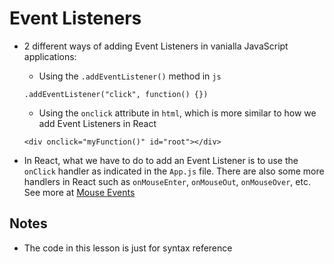 # Event Listeners
- 2 different ways of adding Event Listeners in vanialla JavaScript applications:
    - Using the ```.addEventListener()``` method in ```js```
    ```
    .addEventListener("click", function() {})
    ```
    - Using the ```onclick``` attribute in ```html```, which is more similar to how we add Event Listeners in React
    ```
    <div onclick="myFunction()" id="root"></div>
    ```

- In React, what we have to do to add an Event Listener is to use the ```onClick``` handler as indicated in the ```App.js``` file. There are also some more handlers in React such as ```onMouseEnter```, ```onMouseOut```, ```onMouseOver```, etc. See more at [Mouse Events](https://reactjs.org/docs/events.html#mouse-events)

## Notes
- The code in this lesson is just for syntax reference